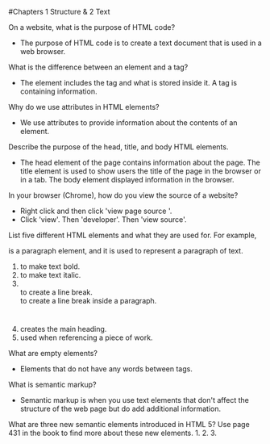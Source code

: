 #Chapters 1 Structure & 2 Text

On a website, what is the purpose of HTML code?
- The purpose of HTML code is to create a text document that is used in a web browser.  

What is the difference between an element and a tag?
- The element includes the tag and what is stored inside it.  A tag is containing information.

Why do we use attributes in HTML elements?
- We use attributes to provide information about the contents of an element.

Describe the purpose of the head, title, and body HTML elements.
- The head element of the page contains information about the page.  The title element is used to show users the title of the page in the browser or in a tab.  The body element displayed information in the browser.  

In your browser (Chrome), how do you view the source of a website?
- Right click and then click 'view page source '.
- Click 'view'. Then 'developer'. Then 'view source'.

List five different HTML elements and what they are used for. For example, <p></p> is a paragraph element, and it is used to represent a paragraph of text.
1. <b></b> to make text bold.
2. <i></i> to make text italic.
3. <br> to create a line break.
   <br /> to create a line break inside a paragraph.
4. <h1></h1> creates the main heading.
5. <cite></cite> used when referencing a piece of work.

What are empty elements?
- Elements that do not have any words between tags.  

What is semantic markup?
- Semantic markup is when you use text elements that don't affect the structure of the web page but do add additional information.  

What are three new semantic elements introduced in HTML 5? Use page 431 in the book to find more about these new elements.
1.
2.
3.
